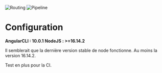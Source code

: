 ![Routing](https://www.aquaportail.com/pictures2201/cartographie-carte-de-la-terre.jpg)
![Pipeline](https://gitlab.com/jorgeayllon1/Angular-Routing/badges/main/pipeline.svg)

# Configuration


__AngularCLI : 10.0.1__
__NodeJS : >=16.14.2__

Il semblerait que la dernière version stable de node fonctionne. Au moins la version 16.14.2.

Test en plus pour la CI.

